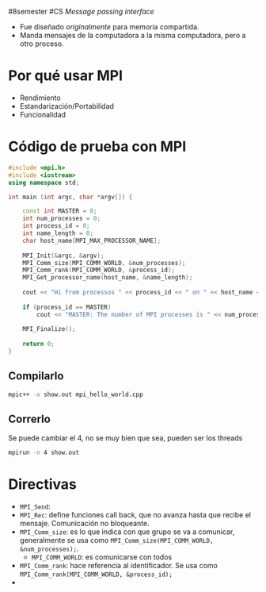 #8semester #CS 
*Message passing interface*

- Fue diseñado *originalmente* para memoria compartida.
- Manda mensajes de la computadora a la misma computadora, pero a otro proceso. 
# Por qué usar MPI 

- Rendimiento 
- Estandarización/Portabilidad
- Funcionalidad
# Código de prueba con MPI 

```cpp
#include <mpi.h>
#include <iostream>
using namespace std;

int main (int argc, char *argv[]) {

	const int MASTER = 0;
	int num_processes = 0;
	int process_id = 0;
	int name_length = 0;
	char host_name[MPI_MAX_PROCESSOR_NAME];
	
	MPI_Init(&argc, &argv);
	MPI_Comm_size(MPI_COMM_WORLD, &num_processes);
	MPI_Comm_rank(MPI_COMM_WORLD, &process_id);
	MPI_Get_processor_name(host_name, &name_length);
	
	cout << "Hi from processos " << process_id << " on " << host_name << "\n";
	
	if (process_id == MASTER)
		cout << "MASTER: The number of MPI processes is " << num_processes << "\n";
		
	MPI_Finalize();
	  
	return 0;
}
```
## Compilarlo 

```bash
mpic++ -o show.out mpi_hello_world.cpp
```
## Correrlo

Se puede cambiar el 4, no se muy bien que sea, pueden ser los threads
```bash
mpirun -n 4 show.out
```

# Directivas

- ```MPI_Send```: 
- ```MPI_Rec```: define funciones call back, que no avanza hasta que recibe el mensaje. Comunicación no bloqueante. 
- ```MPI_Comm_size```: es lo que indica con que grupo se va a comunicar, generalmente se usa como ```MPI_Comm_size(MPI_COMM_WORLD, &num_processes);```.
	- ```MPI_COMM_WORLD```: es comunicarse con todos
- ```MPI_Comm_rank```: hace referencia al identificador. Se usa como ```MPI_Comm_rank(MPI_COMM_WORLD, &process_id);```
- 